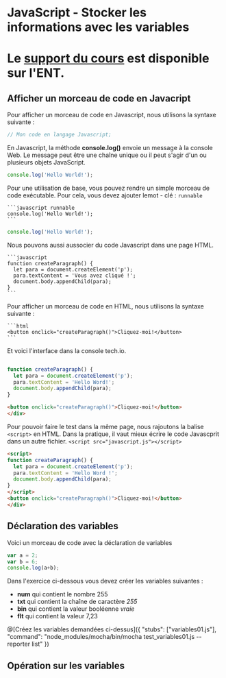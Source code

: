 # JavaScript - Stocker les informations avec les variables

# Le [support du cours](http://ens-info.irem.univ-mrs.fr/wp-content/uploads/05_javascript_debut.pdf) est disponible sur l'ENT.  

## Afficher un morceau de code en Javacript

Pour afficher un morceau de code en Javascript, nous utilisons la syntaxe suivante :

```javascript 
// Mon code en langage Javascript;
```

En Javascript, la méthode __console.log()__ envoie un message à la console Web. Le message peut être une chaîne unique ou il peut s'agir d'un ou plusieurs objets JavaScript.

```javascript 
console.log('Hello World!');
```
Pour une utilisation de base, vous pouvez rendre un simple morceau de code exécutable. Pour cela, vous devez ajouter lemot - clé : `runnable`

````
```javascript runnable
console.log('Hello World!');
```
````

```javascript runnable
console.log('Hello World!');
```
Nous pouvons aussi aussocier du code Javascript dans une page HTML. 

````
```javascript
function createParagraph() {
  let para = document.createElement('p');
  para.textContent = 'Vous avez cliqué !';
  document.body.appendChild(para);
}
```
````
Pour afficher un morceau de code en HTML, nous utilisons la syntaxe suivante :

````
```html
<button onclick="createParagraph()">Cliquez-moi!</button>
```
````
Et voici l'interface dans la console tech.io.

```javascript

function createParagraph() {
  let para = document.createElement('p');
  para.textContent = 'Hello Word!';
  document.body.appendChild(para);
}
```
```html 
<button onclick="createParagraph()">Cliquez-moi!</button>
</div>
```

Pour pouvoir faire le test dans la même page, nous rajoutons la balise `<script>` en HTML.
Dans la pratique, il vaut mieux écrire le code Javascprit dans un autre fichier. `<script src="javascript.js"></script>`

```html runnable
<script>
function createParagraph() {
  let para = document.createElement('p');
  para.textContent = 'Hello Word !';
  document.body.appendChild(para);
}
</script>
<button onclick="createParagraph()">Cliquez-moi!</button>
</div>

```

## Déclaration des variables

Voici un morceau de code avec la déclaration de variables

```javascript 
var a = 2;
var b = 6;
console.log(a+b);
```

Dans l'exercice ci-dessous vous devez créer les variables suivantes : 
- __num__ qui contient le nombre 255  
- __txt__ qui contient la chaîne de caractère *255*  
- __bin__ qui contient la valeur booléenne *vraie*  
- __flt__ qui contient la valeur 7,23  

@[Créez les variables demandées ci-dessus]({ "stubs": ["variables01.js"], "command": "node_modules/mocha/bin/mocha test_variables01.js --reporter list" })

## Opération sur les variables
